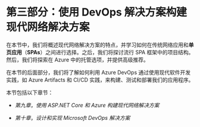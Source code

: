 # 第三部分：使用 DevOps 解决方案构建现代网络解决方案

在本节中，我们将概述现代网络解决方案的特点，并学习如何在传统网络应用和**单页应用**（**SPAs**）之间进行选择。之后，我们将探讨流行 SPA 框架中的项目结构。然后，我们将探索在 Azure 中的托管选项，并提供高级推荐。

在本节的后面部分，我们将了解如何利用 Azure DevOps 通过使用现代软件开发实践，如 Azure Artifacts 和 CI/CD 实践，来构建、测试和部署我们的应用程序。

本节包括以下章节：

+   *第九章*，*使用 ASP.NET Core 和 Azure 构建现代网络解决方案*

+   *第十章*，*设计和实现 Microsoft DevOps 解决方案*

